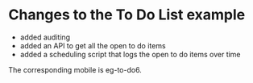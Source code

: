 # Changes to the To Do List example

* added auditing
* added an API to get all the open to do items
* added a scheduling script that logs the open to do items over time

The corresponding mobile is eg-to-do6.

